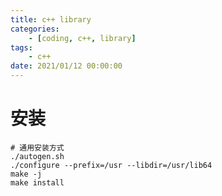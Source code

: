 ```yaml
---
title: c++ library
categories: 
	- [coding, c++, library]
tags:
	- c++
date: 2021/01/12 00:00:00
---
```


# 安装

```shell
# 通用安装方式
./autogen.sh
./configure --prefix=/usr --libdir=/usr/lib64
make -j
make install
```

